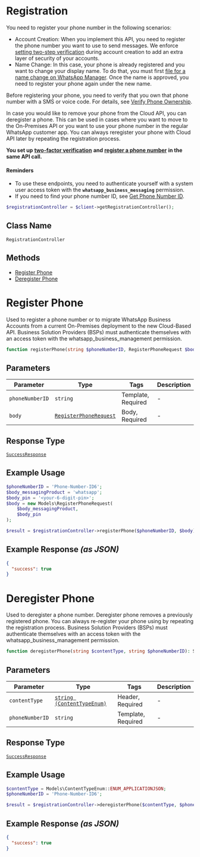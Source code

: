 # Registration

You need to register your phone number in the following scenarios:

* Account Creation: When you implement this API, you need to register the phone number you want to use to send messages. We enforce [setting two-step verification](#fc57a30c-97e0-4e06-b74b-89fd7fc5f783) during account creation to add an extra layer of security of your accounts.
* Name Change: In this case, your phone is already registered and you want to change your display name. To do that, you must first [file for a name change on WhatsApp Manager](https://www.facebook.com/business/help/378834799515077). Once the name is approved, you need to register your phone again under the new name.

Before registering your phone, you need to verify that you own that phone number with a SMS or voice code. For details, see [Verify Phone Ownership](https://developers.facebook.com/docs/whatsapp/business-management-api/guides/migrate-phone-to-different-waba#step-2--verify-phone-ownership).

In case you would like to remove your phone from the Cloud API, you can deregister a phone. This can be used in cases where you want to move to the On-Premises API or you want to use your phone number in the regular WhatsApp customer app. You can always reregister your phone with Cloud API later by repeating the registration process.

**You set up** [**two-factor verification**](#fc57a30c-97e0-4e06-b74b-89fd7fc5f783) **and** [**register a phone number**](#b22af3db-9d13-4467-a7a6-4026f71984cb) **in the same API call.**

#### Reminders

* To use these endpoints, you need to authenticate yourself with a system user access token with the **`whatsapp_business_messaging`** permission.
* If you need to find your phone number ID, see [Get Phone Number ID](#c72d9c17-554d-4ae1-8f9e-b28a94010b28).

```php
$registrationController = $client->getRegistrationController();
```

## Class Name

`RegistrationController`

## Methods

* [Register Phone](../../doc/controllers/registration.md#register-phone)
* [Deregister Phone](../../doc/controllers/registration.md#deregister-phone)


# Register Phone

Used to register a phone number or to migrate WhatsApp Business Accounts from a current On-Premises deployment to the new Cloud-Based API. Business Solution Providers (BSPs) must authenticate themselves with an access token with the whatsapp_business_management permission.

```php
function registerPhone(string $phoneNumberID, RegisterPhoneRequest $body): SuccessResponse
```

## Parameters

| Parameter | Type | Tags | Description |
|  --- | --- | --- | --- |
| `phoneNumberID` | `string` | Template, Required | - |
| `body` | [`RegisterPhoneRequest`](../../doc/models/register-phone-request.md) | Body, Required | - |

## Response Type

[`SuccessResponse`](../../doc/models/success-response.md)

## Example Usage

```php
$phoneNumberID = 'Phone-Number-ID6';
$body_messagingProduct = 'whatsapp';
$body_pin = '<your-6-digit-pin>';
$body = new Models\RegisterPhoneRequest(
    $body_messagingProduct,
    $body_pin
);

$result = $registrationController->registerPhone($phoneNumberID, $body);
```

## Example Response *(as JSON)*

```json
{
  "success": true
}
```


# Deregister Phone

Used to deregister a phone number. Deregister phone removes a previously registered phone. You can always re-register your phone using by repeating the registration process. Business Solution Providers (BSPs) must authenticate themselves with an access token with the whatsapp_business_management permission.

```php
function deregisterPhone(string $contentType, string $phoneNumberID): SuccessResponse
```

## Parameters

| Parameter | Type | Tags | Description |
|  --- | --- | --- | --- |
| `contentType` | [`string (ContentTypeEnum)`](../../doc/models/content-type-enum.md) | Header, Required | - |
| `phoneNumberID` | `string` | Template, Required | - |

## Response Type

[`SuccessResponse`](../../doc/models/success-response.md)

## Example Usage

```php
$contentType = Models\ContentTypeEnum::ENUM_APPLICATIONJSON;
$phoneNumberID = 'Phone-Number-ID6';

$result = $registrationController->deregisterPhone($contentType, $phoneNumberID);
```

## Example Response *(as JSON)*

```json
{
  "success": true
}
```

